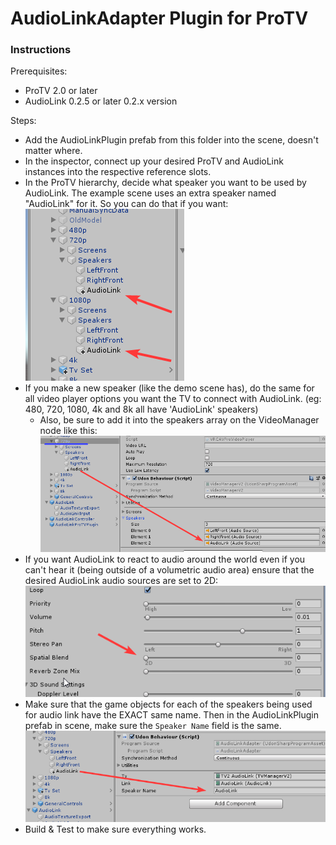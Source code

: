 # AudioLinkAdapter Plugin for ProTV

### Instructions
Prerequisites:
- ProTV 2.0 or later
- AudioLink 0.2.5 or later 0.2.x version

Steps:
- Add the AudioLinkPlugin prefab from this folder into the scene, doesn't matter where.
- In the inspector, connect up your desired ProTV and AudioLink instances into the respective reference slots.
- In the ProTV hierarchy, decide what speaker you want to be used by AudioLink. The example scene uses an extra speaker named "AudioLink" for it. So you can do that if you want:  
![AudioLink specific speakers example](./Images/AudioLinkSpeakers.png)
- If you make a new speaker (like the demo scene has), do the same for all video player options you want the TV to connect with AudioLink. (eg: 480, 720, 1080, 4k and 8k all have 'AudioLink' speakers)
    - Also, be sure to add it into the speakers array on the VideoManager node like this:  
![Linking the speakers example](./Images/LinkTheSpeakers.png)
- If you want AudioLink to react to audio around the world even if you can't hear it (being outside of a volumetric audio area) ensure that the desired AudioLink audio sources are set to 2D:  
![2d audio slider example](./Images/2DAudio.png)
- Make sure that the game objects for each of the speakers being used for audio link have the EXACT same name. Then in the AudioLinkPlugin prefab in scene, make sure the `Speaker Name` field is the same.  
![Matching the speaker name example](./Images/MatchTheSpeakerName.png)
- Build & Test to make sure everything works.
